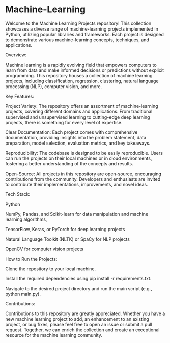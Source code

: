 # Machine-Learning
Welcome to the Machine Learning Projects repository! This collection showcases a diverse range of machine-learning projects implemented in Python, utilizing popular libraries and frameworks. Each project is designed to demonstrate various machine-learning concepts, techniques, and applications.

Overview:

Machine learning is a rapidly evolving field that empowers computers to learn from data and make informed decisions or predictions without explicit programming. This repository houses a collection of machine learning projects, including classification, regression, clustering, natural language processing (NLP), computer vision, and more.

Key Features:

Project Variety: The repository offers an assortment of machine-learning projects, covering different domains and applications. From traditional supervised and unsupervised learning to cutting-edge deep learning projects, there is something for every level of expertise.

Clear Documentation: Each project comes with comprehensive documentation, providing insights into the problem statement, data preparation, model selection, evaluation metrics, and key takeaways.

Reproducibility: The codebase is designed to be easily reproducible. Users can run the projects on their local machines or in cloud environments, fostering a better understanding of the concepts and results.

Open-Source: All projects in this repository are open-source, encouraging contributions from the community. Developers and enthusiasts are invited to contribute their implementations, improvements, and novel ideas.

Tech Stack:

Python

NumPy, Pandas, and Scikit-learn for data manipulation and machine learning algorithms,

TensorFlow, Keras, or PyTorch for deep learning projects

Natural Language Toolkit (NLTK) or SpaCy for NLP projects

OpenCV for computer vision projects


How to Run the Projects:

Clone the repository to your local machine.

Install the required dependencies using pip install -r requirements.txt.

Navigate to the desired project directory and run the main script (e.g., python main.py).

Contributions:

Contributions to this repository are greatly appreciated. Whether you have a new machine learning project to add, an enhancement to an existing project, or bug fixes, please feel free to open an issue or submit a pull request. Together, we can enrich the collection and create an exceptional resource for the machine learning community.
